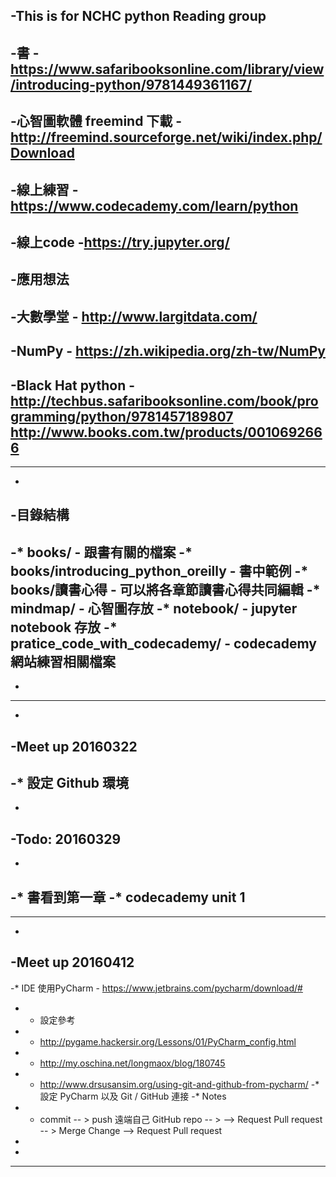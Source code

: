 -This is for NCHC python Reading group
 -
 -書
 -https://www.safaribooksonline.com/library/view/introducing-python/9781449361167/
 -
 -心智圖軟體 freemind 下載
 -http://freemind.sourceforge.net/wiki/index.php/Download
 -
 -線上練習
 -https://www.codecademy.com/learn/python
 -
 -線上code
 -https://try.jupyter.org/
 -
 -應用想法
 -
 -大數學堂 - http://www.largitdata.com/
 -
 -NumPy    - https://zh.wikipedia.org/zh-tw/NumPy
 -
 -Black Hat python - http://techbus.safaribooksonline.com/book/programming/python/9781457189807  http://www.books.com.tw/products/0010692666
 -
 --------------------------------------------------
 -
 -目錄結構
 -
 -* books/ - 跟書有關的檔案
 -* books/introducing_python_oreilly - 書中範例
 -* books/讀書心得 - 可以將各章節讀書心得共同編輯
 -* mindmap/ - 心智圖存放
 -* notebook/ - jupyter notebook 存放
 -* pratice_code_with_codecademy/ - codecademy網站練習相關檔案
 -
 -
 --------------------------------------------------
 -
 -Meet up 20160322
 -
 -* 設定 Github 環境
 -
 -
 -Todo: 20160329
 -
 -
 -* 書看到第一章
 -* codecademy unit 1
 -
 --------------------------------------------------
 -
 -Meet up 20160412
 -
 -* IDE 使用PyCharm - https://www.jetbrains.com/pycharm/download/#
 - * 設定參考
 -  * http://pygame.hackersir.org/Lessons/01/PyCharm_config.html
 -  * http://my.oschina.net/longmaox/blog/180745
 -  * http://www.drsusansim.org/using-git-and-github-from-pycharm/
 -* 設定 PyCharm 以及 Git / GitHub 連接
 -* Notes
 -  * commit -- > push 遠端自己 GitHub repo -- >  -->  Request Pull request -- > Merge Change  -->  Request Pull request
 -
 -
 --------------------------------------------------